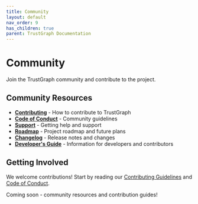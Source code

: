 ```yaml
---
title: Community
layout: default
nav_order: 9
has_children: true
parent: TrustGraph Documentation
---
```


# Community

Join the TrustGraph community and contribute to the project.

## Community Resources

- **[Contributing](contributing)** - How to contribute to TrustGraph
- **[Code of Conduct](code-of-conduct)** - Community guidelines
- **[Support](support)** - Getting help and support
- **[Roadmap](roadmap)** - Project roadmap and future plans
- **[Changelog](changelog)** - Release notes and changes
- **[Developer's Guide](developer)** - Information for developers and contributors

## Getting Involved

We welcome contributions! Start by reading our [Contributing Guidelines](contributing) and [Code of Conduct](code-of-conduct).

Coming soon - community resources and contribution guides!
